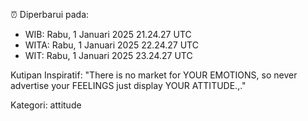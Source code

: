 ⏰ Diperbarui pada:
- WIB: Rabu, 1 Januari 2025 21.24.27 UTC
- WITA: Rabu, 1 Januari 2025 22.24.27 UTC
- WIT: Rabu, 1 Januari 2025 23.24.27 UTC

Kutipan Inspiratif:
"There is no market for YOUR EMOTIONS, so never advertise your FEELINGS just display YOUR ATTITUDE.,."


Kategori: attitude

